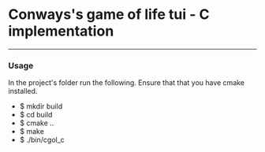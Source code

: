 # Conways's game of life tui - C implementation
---

### Usage
In the project's folder run the following. Ensure that that you have cmake installed. 

* $ mkdir build
* $ cd build
* $ cmake ..
* $ make
* $ ./bin/cgol_c
